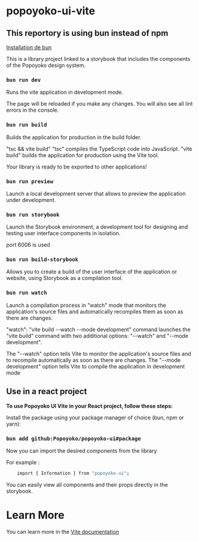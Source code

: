 
# popoyoko-ui-vite

## This reportory is using bun instead of npm
[Installation de bun](Installation)

This is a library project linked to a storybook that includes the components of the Popoyoko design system.

### `bun run dev`

Runs the vite application in development mode.

The page will be reloaded if you make any changes.
You will also see all lint errors in the console.

### `bun run build`

Builds the application for production in the build folder.

"tsc && vite build"
"tsc" compiles the TypeScript code into JavaScript.
"vite build" builds the application for production using the Vite tool.

Your library is ready to be exported to other applications!

### `bun run preview`

Launch a local development server that allows to preview the application under development.

### `bun run storybook`

Launch the Storybook environment, a development tool for designing and testing user interface components in isolation.

port 6006 is used

### `bun run build-storybook` 

Allows you to create a build of the user interface of the application or website, using Storybook as a compilation tool.

### `bun run watch`

Launch a compilation process in "watch" mode that monitors the application's source files and automatically recompiles them as soon as there are changes.

"watch": "vite build --watch --mode development"
command launches the "vite build" command with two additional options: "--watch" and "--mode development".

The "--watch" option tells Vite to monitor the application's source files and to recompile automatically as soon as there are changes. The "--mode development" option tells Vite to compile the application in development mode


## Use in a react project

**To use Popoyoko UI Vite in your React project, follow these steps:**

 Install the package using your package manager of choice (bun, npm or yarn):

 ### `bun add github:Popoyoko/popoyoko-ui#package`

Now you can import the desired components from the library

For example :
```bash 
    import { Information } from "popoyoko-ui";
```
 You can easily view all components and their props directly in the storybook.

# Learn More

You can learn more in the [Vite documentation](https://vitejs.dev/guide/ )


